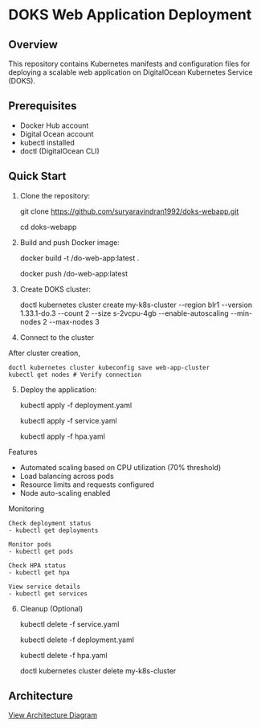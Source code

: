 # DOKS Web Application Deployment

## Overview
This repository contains Kubernetes manifests and configuration files for deploying a scalable web application on DigitalOcean Kubernetes Service (DOKS).

    

## Prerequisites
- Docker Hub account
- Digital Ocean account
- kubectl installed
- doctl (DigitalOcean CLI)

## Quick Start


1. Clone the repository:

    git clone https://github.com/suryaravindran1992/doks-webapp.git

    cd doks-webapp

    

2. Build and push Docker image:

    docker build -t <your-dockerhub-username>/do-web-app:latest .

    docker push <your-dockerhub-username>/do-web-app:latest

    

3. Create DOKS cluster:
 

    doctl kubernetes cluster create my-k8s-cluster --region blr1 --version 1.33.1-do.3 --count 2 --size s-2vcpu-4gb --enable-autoscaling --min-nodes 2 --max-nodes 3

    
4. Connect to the cluster

After cluster creation,

    doctl kubernetes cluster kubeconfig save web-app-cluster
    kubectl get nodes # Verify connection

    
5. Deploy the application:

    
    kubectl apply -f deployment.yaml

    kubectl apply -f service.yaml

    kubectl apply -f hpa.yaml

    

Features

- Automated scaling based on CPU utilization (70% threshold)
- Load balancing across pods
- Resource limits and requests configured
- Node auto-scaling enabled


Monitoring

    
    Check deployment status
    - kubectl get deployments

    Monitor pods
    - kubectl get pods

    Check HPA status
    - kubectl get hpa

    View service details
    - kubectl get services

    

6. Cleanup (Optional)

    
    kubectl delete -f service.yaml

    kubectl delete -f deployment.yaml

    kubectl delete -f hpa.yaml

    doctl kubernetes cluster delete my-k8s-cluster

    

## Architecture
[View Architecture Diagram](DOKS_architecture.pdf)
